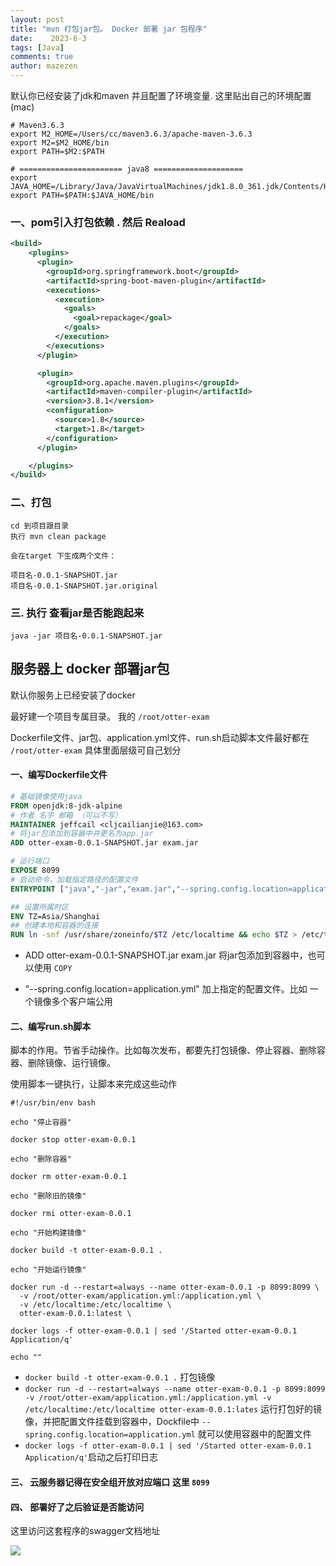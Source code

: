 ```yaml
---
layout: post
title: "mvn 打包jar包。 Docker 部署 jar 包程序"
date:    2023-6-3
tags: [Java]
comments: true
author: mazezen
---
```



默认你已经安装了jdk和maven 并且配置了环境变量. 这里贴出自己的环境配置(mac)

```shell
# Maven3.6.3
export M2_HOME=/Users/cc/maven3.6.3/apache-maven-3.6.3
export M2=$M2_HOME/bin
export PATH=$M2:$PATH

# ======================= java8 ====================
export JAVA_HOME=/Library/Java/JavaVirtualMachines/jdk1.8.0_361.jdk/Contents/Home
export PATH=$PATH:$JAVA_HOME/bin
```



### 一、pom引入打包依赖 . 然后 Reaload

```xml
<build>
    <plugins>
      <plugin>
        <groupId>org.springframework.boot</groupId>
        <artifactId>spring-boot-maven-plugin</artifactId>
        <executions>
          <execution>
            <goals>
              <goal>repackage</goal>
            </goals>
          </execution>
        </executions>
      </plugin>

      <plugin>
        <groupId>org.apache.maven.plugins</groupId>
        <artifactId>maven-compiler-plugin</artifactId>
        <version>3.8.1</version>
        <configuration>
          <source>1.8</source>
          <target>1.8</target>
        </configuration>
      </plugin>

    </plugins>
</build>
```



### 二、打包

```shell
cd 到项目跟目录
执行 mvn clean package

会在target 下生成两个文件：

项目名-0.0.1-SNAPSHOT.jar
项目名-0.0.1-SNAPSHOT.jar.original
```

### 三. 执行  查看jar是否能跑起来

```shell
java -jar 项目名-0.0.1-SNAPSHOT.jar
```



## 服务器上 docker 部署jar包

默认你服务上已经安装了docker

最好建一个项目专属目录。 我的 `/root/otter-exam`

Dockerfile文件、jar包、application.yml文件、run.sh启动脚本文件最好都在 `/root/otter-exam` 具体里面层级可自己划分

#### 一、编写Dockerfile文件

```dockerfile
# 基础镜像使用java
FROM openjdk:8-jdk-alpine
# 作者 名字 邮箱 （可以不写）
MAINTAINER jeffcail <cljcailianjie@163.com>
# 将jar包添加到容器中并更名为app.jar
ADD otter-exam-0.0.1-SNAPSHOT.jar exam.jar

# 运行端口
EXPOSE 8099
# 启动命令，加载指定路径的配置文件
ENTRYPOINT ["java","-jar","exam.jar","--spring.config.location=application.yml"]

## 设置所属时区
ENV TZ=Asia/Shanghai
## 创建本地和容器的连接
RUN ln -snf /usr/share/zoneinfo/$TZ /etc/localtime && echo $TZ > /etc/timezone

```

* ADD otter-exam-0.0.1-SNAPSHOT.jar exam.jar 将jar包添加到容器中，也可以使用 `COPY` 

* "--spring.config.location=application.yml" 加上指定的配置文件。比如 一个镜像多个客户端公用

  



#### 二、编写run.sh脚本

脚本的作用。节省手动操作。比如每次发布，都要先打包镜像、停止容器、删除容器、删除镜像、运行镜像。

使用脚本一键执行，让脚本来完成这些动作

```shell
#!/usr/bin/env bash

echo "停止容器"

docker stop otter-exam-0.0.1

echo "删除容器"

docker rm otter-exam-0.0.1

echo "删除旧的镜像"

docker rmi otter-exam-0.0.1

echo "开始构建镜像"

docker build -t otter-exam-0.0.1 .

echo "开始运行镜像"

docker run -d --restart=always --name otter-exam-0.0.1 -p 8099:8099 \
  -v /root/otter-exam/application.yml:/application.yml \
  -v /etc/localtime:/etc/localtime \
  otter-exam-0.0.1:latest \

docker logs -f otter-exam-0.0.1 | sed '/Started otter-exam-0.0.1 Application/q'

echo ""
```

* `docker build -t otter-exam-0.0.1 .` 打包镜像
* `docker run -d --restart=always --name otter-exam-0.0.1 -p 8099:8099 -v /root/otter-exam/application.yml:/application.yml -v /etc/localtime:/etc/localtime otter-exam-0.0.1:lates` 运行打包好的镜像，并把配置文件挂载到容器中，Dockfile中 `--spring.config.location=application.yml` 就可以使用容器中的配置文件
* `docker logs -f otter-exam-0.0.1 | sed '/Started otter-exam-0.0.1 Application/q'`启动之后打印日志



#### 三、 云服务器记得在安全组开放对应端口 这里 `8099`

#### 四、 部署好了之后验证是否能访问

这里访问这套程序的swagger文档地址

![](http://images.caixiaoxin.cn/swagger3.jpg)